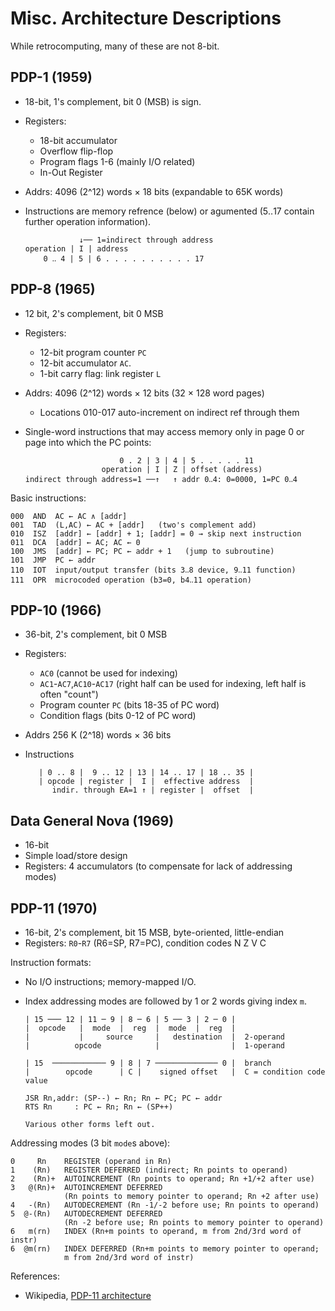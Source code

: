 Misc. Architecture Descriptions
===============================

While retrocomputing, many of these are not 8-bit.


PDP-1 (1959)
------------

- 18-bit, 1's complement, bit 0 (MSB) is sign.
- Registers:
  - 18-bit accumulator
  - Overflow flip-flop
  - Program flags 1-6 (mainly I/O related)
  - In-Out Register
- Addrs: 4096 (2^12) words × 18 bits (expandable to 65K words)
- Instructions are memory refrence (below) or agumented (5‥17 contain
  further operation information).

                  ↓── 1=indirect through address
      operation | I | address
          0 ‥ 4 | 5 | 6 . . . . . . . . . . 17

PDP-8 (1965)
------------

- 12 bit, 2's complement, bit 0 MSB
- Registers:
  - 12-bit program counter `PC`
  - 12-bit accumulator `AC`.
  - 1-bit carry flag: link register `L`
- Addrs: 4096 (2^12) words × 12 bits (32 × 128 word pages)
  - Locations 010-017 auto-increment on indirect ref through them
- Single-word instructions that may access memory only in page 0 or page
  into which the PC points:

                           0 . 2 | 3 | 4 | 5 . . . . . 11
                       operation | I | Z | offset (address)
      indirect through address=1 ──↑   ↑ addr 0‥4: 0=0000, 1=PC 0‥4

Basic instructions:

    000  AND  AC ← AC ∧ [addr]
    001  TAD  (L,AC) ← AC + [addr]   (two's complement add)
    010  ISZ  [addr] ← [addr] + 1; [addr] = 0 → skip next instruction
    011  DCA  [addr] ← AC; AC ← 0
    100  JMS  [addr] ← PC; PC ← addr + 1   (jump to subroutine)
    101  JMP  PC ← addr
    110  IOT  input/output transfer (bits 3‥8 device, 9‥11 function)
    111  OPR  microcoded operation (b3=0, b4‥11 operation)


PDP-10 (1966)
-------------

- 36-bit, 2's complement, bit 0 MSB
- Registers:
  - `AC0` (cannot be used for indexing)
  - `AC1`-`AC7`,`AC10`-`AC17` (right half can be used for indexing, left
    half is often "count")
  - Program counter `PC` (bits 18-35 of PC word)
  - Condition flags (bits 0-12 of PC word)
- Addrs 256 K (2^18) words × 36 bits
- Instructions

         | 0 .. 8 |  9 .. 12 | 13 | 14 .. 17 | 18 .. 35 |
         | opcode | register |  I |  effective address  |
            indir. through EA=1 ↑ | register |  offset  |


Data General Nova (1969)
------------------------

- 16-bit
- Simple load/store design
- Registers: 4 accumulators (to compensate for lack of addressing modes)


PDP-11 (1970)
-------------

- 16-bit, 2's complement, bit 15 MSB, byte-oriented, little-endian
- Registers: `R0`-`R7` (R6=SP, R7=PC), condition codes N Z V C

Instruction formats:
- No I/O instructions; memory-mapped I/O.
- Index addressing modes are followed by 1 or 2 words giving index `m`.

      | 15 ─── 12 | 11 ─ 9 | 8 ─ 6 | 5 ── 3 | 2 ─ 0 |
      |  opcode   |  mode  |  reg  |  mode  |  reg  |
      |           |     source     |   destination  |  2-operand
      |          opcode            |                |  1-operand

      | 15  ──────────── 9 | 8 | 7 ────────────── 0 |  branch
      |        opcode      | C |    signed offset   |  C = condition code value

      JSR Rn,addr: (SP--) ← Rn; Rn ← PC; PC ← addr
      RTS Rn     : PC ← Rn; Rn ← (SP++)

      Various other forms left out.

Addressing modes (3 bit `mode`s above):

    0     Rn    REGISTER (operand in Rn)
    1    (Rn)   REGISTER DEFERRED (indirect; Rn points to operand)
    2    (Rn)+  AUTOINCREMENT (Rn points to operand; Rn +1/+2 after use)
    3   @(Rn)+  AUTOINCREMENT DEFERRED
                (Rn points to memory pointer to operand; Rn +2 after use)
    4   -(Rn)   AUTODECREMENT (Rn -1/-2 before use; Rn points to operand)
    5  @-(Rn)   AUTODECREMENT DEFERRED
                (Rn -2 before use; Rn points to memory pointer to operand)
    6   m(rn)   INDEX (Rn+m points to operand, m from 2nd/3rd word of instr)
    6  @m(rn)   INDEX DEFERRED (Rn+m points to memory pointer to operand;
                m from 2nd/3rd word of instr)

References:
- Wikipedia, [PDP-11 architecture][11arch]


[11arch]: https://en.wikipedia.org/wiki/PDP-11_architecture
